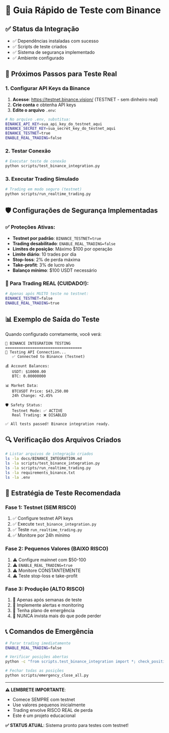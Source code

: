 # 🚀 Guia Rápido de Teste com Binance

## ✅ **Status da Integração**
- ✅ Dependências instaladas com sucesso
- ✅ Scripts de teste criados
- ✅ Sistema de segurança implementado
- ✅ Ambiente configurado

## 🔧 **Próximos Passos para Teste Real**

### 1. Configurar API Keys da Binance

1. **Acesse**: https://testnet.binance.vision/ (TESTNET - sem dinheiro real)
2. **Crie conta** e obtenha API keys
3. **Edite o arquivo** `.env`:

```bash
# No arquivo .env, substitua:
BINANCE_API_KEY=sua_api_key_do_testnet_aqui
BINANCE_SECRET_KEY=sua_secret_key_do_testnet_aqui
BINANCE_TESTNET=true
ENABLE_REAL_TRADING=false
```

### 2. Testar Conexão

```bash
# Executar teste de conexão
python scripts/test_binance_integration.py
```

### 3. Executar Trading Simulado

```bash
# Trading em modo seguro (testnet)
python scripts/run_realtime_trading.py
```

## 🛡️ **Configurações de Segurança Implementadas**

### ✅ Proteções Ativas:
- **Testnet por padrão**: `BINANCE_TESTNET=true`
- **Trading desabilitado**: `ENABLE_REAL_TRADING=false`
- **Limites de posição**: Máximo $100 por operação
- **Limite diário**: 10 trades por dia
- **Stop-loss**: 2% de perda máxima
- **Take-profit**: 3% de lucro alvo
- **Balanço mínimo**: $100 USDT necessário

### 🚨 Para Trading REAL (CUIDADO!):
```bash
# Apenas após MUITO teste no testnet:
BINANCE_TESTNET=false
ENABLE_REAL_TRADING=true
```

## 📊 **Exemplo de Saída do Teste**

Quando configurado corretamente, você verá:

```
🧪 BINANCE INTEGRATION TESTING
==================================
📡 Testing API Connection...
   ✅ Connected to Binance (Testnet)
   
💰 Account Balances:
   USDT: $10000.00
   BTC: 0.00000000
   
📊 Market Data:
   BTCUSDT Price: $43,250.00
   24h Change: +2.45%
   
🛡️ Safety Status:
   Testnet Mode: ✅ ACTIVE
   Real Trading: ❌ DISABLED
   
✅ All tests passed! Binance integration ready.
```

## 🔍 **Verificação dos Arquivos Criados**

```bash
# Listar arquivos de integração criados
ls -la docs/BINANCE_INTEGRATION.md
ls -la scripts/test_binance_integration.py
ls -la scripts/run_realtime_trading.py
ls -la requirements_binance.txt
ls -la .env
```

## 🎯 **Estratégia de Teste Recomendada**

### Fase 1: Testnet (SEM RISCO)
1. ✅ Configure testnet API keys
2. ✅ Execute `test_binance_integration.py`
3. ✅ Teste `run_realtime_trading.py`
4. ✅ Monitore por 24h mínimo

### Fase 2: Pequenos Valores (BAIXO RISCO)
1. ⚠️ Configure mainnet com $50-100
2. ⚠️ `ENABLE_REAL_TRADING=true`
3. ⚠️ Monitore CONSTANTEMENTE
4. ⚠️ Teste stop-loss e take-profit

### Fase 3: Produção (ALTO RISCO)
1. 🚨 Apenas após semanas de teste
2. 🚨 Implemente alertas e monitoring
3. 🚨 Tenha plano de emergência
4. 🚨 NUNCA invista mais do que pode perder

## 📞 **Comandos de Emergência**

```bash
# Parar trading imediatamente
ENABLE_REAL_TRADING=false

# Verificar posições abertas
python -c "from scripts.test_binance_integration import *; check_positions()"

# Fechar todas as posições
python scripts/emergency_close_all.py
```

---

**⚠️ LEMBRETE IMPORTANTE**: 
- Comece SEMPRE com testnet
- Use valores pequenos inicialmente
- Trading envolve RISCO REAL de perda
- Este é um projeto educacional

**✅ STATUS ATUAL**: Sistema pronto para testes com testnet!